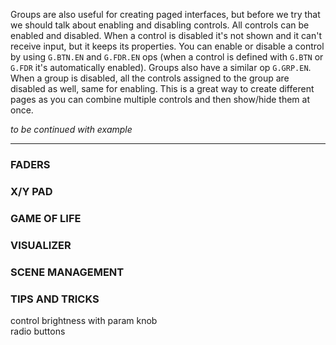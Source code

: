 Groups are also useful for creating paged interfaces, but before we try that we should talk about enabling and disabling controls. All controls can be enabled and disabled. When a control is disabled it's not shown and it can't receive input, but it keeps its properties. You can enable or disable a control by using `G.BTN.EN` and `G.FDR.EN` ops (when a control is defined with `G.BTN` or `G.FDR` it's automatically enabled). Groups also have a similar op `G.GRP.EN`. When a group is disabled, all the controls assigned to the group are disabled as well, same for enabling. This is a great way to create different pages as you can combine multiple controls and then show/hide them at once.

_to be continued with example_

***

### FADERS

### X/Y PAD

### GAME OF LIFE

### VISUALIZER

### SCENE MANAGEMENT

### TIPS AND TRICKS
control brightness with param knob  
radio buttons
